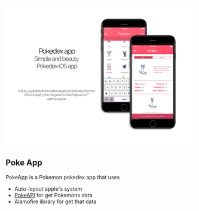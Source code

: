 ![Cover](../covers/pokedex.png)

## Poke App ##

PokeApp is a Pokemon pokedex app that uses

* Auto-layout apple's system
* [PokeAPI](http://pokeapi.co/) for get Pokemons data
* Alamofire library for get that data
 